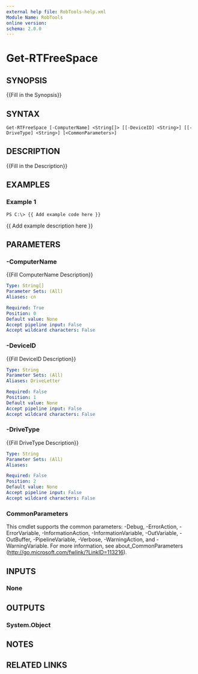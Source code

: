 ```yaml
---
external help file: RobTools-help.xml
Module Name: RobTools
online version: 
schema: 2.0.0
---
```


# Get-RTFreeSpace

## SYNOPSIS
{{Fill in the Synopsis}}

## SYNTAX

```
Get-RTFreeSpace [-ComputerName] <String[]> [[-DeviceID] <String>] [[-DriveType] <String>] [<CommonParameters>]
```

## DESCRIPTION
{{Fill in the Description}}

## EXAMPLES

### Example 1
```
PS C:\> {{ Add example code here }}
```

{{ Add example description here }}

## PARAMETERS

### -ComputerName
{{Fill ComputerName Description}}

```yaml
Type: String[]
Parameter Sets: (All)
Aliases: cn

Required: True
Position: 0
Default value: None
Accept pipeline input: False
Accept wildcard characters: False
```

### -DeviceID
{{Fill DeviceID Description}}

```yaml
Type: String
Parameter Sets: (All)
Aliases: DriveLetter

Required: False
Position: 1
Default value: None
Accept pipeline input: False
Accept wildcard characters: False
```

### -DriveType
{{Fill DriveType Description}}

```yaml
Type: String
Parameter Sets: (All)
Aliases: 

Required: False
Position: 2
Default value: None
Accept pipeline input: False
Accept wildcard characters: False
```

### CommonParameters
This cmdlet supports the common parameters: -Debug, -ErrorAction, -ErrorVariable, -InformationAction, -InformationVariable, -OutVariable, -OutBuffer, -PipelineVariable, -Verbose, -WarningAction, and -WarningVariable. For more information, see about_CommonParameters (http://go.microsoft.com/fwlink/?LinkID=113216).

## INPUTS

### None

## OUTPUTS

### System.Object

## NOTES

## RELATED LINKS

